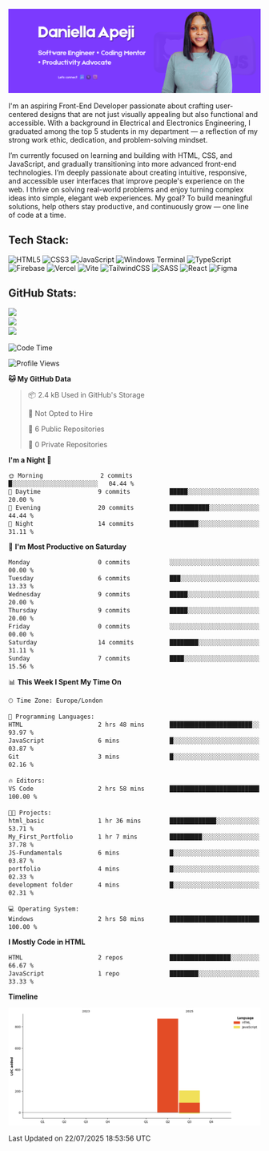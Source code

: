 ![Daniella Apeji Banner](./Assets/Daniella-banner.png)


I'm an aspiring Front-End Developer passionate about crafting user-centered designs that are not just visually appealing but also functional and accessible.
With a background in Electrical and Electronics Engineering, I graduated among the top 5 students in my department — a reflection of my strong work ethic, dedication, and problem-solving mindset. 

I’m currently focused on learning and building with HTML, CSS, and JavaScript, and gradually transitioning into more advanced front-end technologies. I’m deeply passionate about creating intuitive, responsive, and accessible user interfaces that improve people's experience on the web.
I thrive on solving real-world problems and enjoy turning complex ideas into simple, elegant web experiences. My goal? To build meaningful solutions, help others stay productive, and continuously grow — one line of code at a time.


## Tech Stack:
![HTML5](https://img.shields.io/badge/html5-%23E34F26.svg?style=flat&logo=html5&logoColor=white) ![CSS3](https://img.shields.io/badge/css3-%231572B6.svg?style=flat&logo=css3&logoColor=white) ![JavaScript](https://img.shields.io/badge/javascript-%23323330.svg?style=flat&logo=javascript&logoColor=%23F7DF1E) ![Windows Terminal](https://img.shields.io/badge/Windows%20Terminal-%234D4D4D.svg?style=flat&logo=windows-terminal&logoColor=white) ![TypeScript](https://img.shields.io/badge/typescript-%23007ACC.svg?style=flat&logo=typescript&logoColor=white) ![Firebase](https://img.shields.io/badge/firebase-%23039BE5.svg?style=flat&logo=firebase) ![Vercel](https://img.shields.io/badge/vercel-%23000000.svg?style=flat&logo=vercel&logoColor=white) ![Vite](https://img.shields.io/badge/vite-%23646CFF.svg?style=flat&logo=vite&logoColor=white) ![TailwindCSS](https://img.shields.io/badge/tailwindcss-%2338B2AC.svg?style=flat&logo=tailwind-css&logoColor=white) ![SASS](https://img.shields.io/badge/SASS-hotpink.svg?style=flat&logo=SASS&logoColor=white) ![React](https://img.shields.io/badge/react-%2320232a.svg?style=flat&logo=react&logoColor=%2361DAFB) ![Figma](https://img.shields.io/badge/figma-%23F24E1E.svg?style=flat&logo=figma&logoColor=white)

## GitHub Stats:
![](https://github-readme-stats.vercel.app/api?username=Apejidaniella&theme=default&hide_border=false&include_all_commits=false&count_private=false)<br/>
![](https://nirzak-streak-stats.vercel.app/?user=Apejidaniella&theme=default&hide_border=false)<br/>
![](https://github-readme-stats.vercel.app/api/top-langs/?username=Apejidaniella&theme=default&hide_border=false&include_all_commits=false&count_private=false&layout=compact)

<!-- Proudly created with GPRM ( https://gprm.itsvg.in ) -->

<!--START_SECTION:waka-->
![Code Time](http://img.shields.io/badge/Code%20Time-7%20hrs%2011%20mins-blue)

![Profile Views](http://img.shields.io/badge/Profile%20Views-3-blue)

**🐱 My GitHub Data** 

> 📦 2.4 kB Used in GitHub's Storage 
 > 
> 🚫 Not Opted to Hire
 > 
> 📜 6 Public Repositories 
 > 
> 🔑 0 Private Repositories 
 > 
**I'm a Night 🦉** 

```text
🌞 Morning                2 commits           █░░░░░░░░░░░░░░░░░░░░░░░░   04.44 % 
🌆 Daytime                9 commits           █████░░░░░░░░░░░░░░░░░░░░   20.00 % 
🌃 Evening                20 commits          ███████████░░░░░░░░░░░░░░   44.44 % 
🌙 Night                  14 commits          ████████░░░░░░░░░░░░░░░░░   31.11 % 
```
📅 **I'm Most Productive on Saturday** 

```text
Monday                   0 commits           ░░░░░░░░░░░░░░░░░░░░░░░░░   00.00 % 
Tuesday                  6 commits           ███░░░░░░░░░░░░░░░░░░░░░░   13.33 % 
Wednesday                9 commits           █████░░░░░░░░░░░░░░░░░░░░   20.00 % 
Thursday                 9 commits           █████░░░░░░░░░░░░░░░░░░░░   20.00 % 
Friday                   0 commits           ░░░░░░░░░░░░░░░░░░░░░░░░░   00.00 % 
Saturday                 14 commits          ████████░░░░░░░░░░░░░░░░░   31.11 % 
Sunday                   7 commits           ████░░░░░░░░░░░░░░░░░░░░░   15.56 % 
```


📊 **This Week I Spent My Time On** 

```text
🕑︎ Time Zone: Europe/London

💬 Programming Languages: 
HTML                     2 hrs 48 mins       ███████████████████████░░   93.97 % 
JavaScript               6 mins              █░░░░░░░░░░░░░░░░░░░░░░░░   03.87 % 
Git                      3 mins              █░░░░░░░░░░░░░░░░░░░░░░░░   02.16 % 

🔥 Editors: 
VS Code                  2 hrs 58 mins       █████████████████████████   100.00 % 

🐱‍💻 Projects: 
html_basic               1 hr 36 mins        █████████████░░░░░░░░░░░░   53.71 % 
My_First_Portfolio       1 hr 7 mins         █████████░░░░░░░░░░░░░░░░   37.78 % 
JS-Fundamentals          6 mins              █░░░░░░░░░░░░░░░░░░░░░░░░   03.87 % 
portfolio                4 mins              █░░░░░░░░░░░░░░░░░░░░░░░░   02.33 % 
development folder       4 mins              █░░░░░░░░░░░░░░░░░░░░░░░░   02.31 % 

💻 Operating System: 
Windows                  2 hrs 58 mins       █████████████████████████   100.00 % 
```

**I Mostly Code in HTML** 

```text
HTML                     2 repos             █████████████████░░░░░░░░   66.67 % 
JavaScript               1 repo              ████████░░░░░░░░░░░░░░░░░   33.33 % 
```



**Timeline**

![Lines of Code chart](https://raw.githubusercontent.com/Apejidaniella/Apejidaniella/main/assets/bar_graph.png)


 Last Updated on 22/07/2025 18:53:56 UTC
<!--END_SECTION:waka-->
